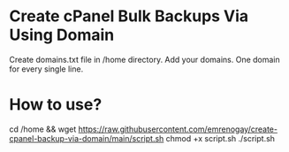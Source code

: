 # Create cPanel Bulk Backups Via Using Domain
Create domains.txt file in /home directory. Add your domains. One domain for every single line.

# How to use?
cd /home && wget https://raw.githubusercontent.com/emrenogay/create-cpanel-backup-via-domain/main/script.sh
chmod +x script.sh
./script.sh
